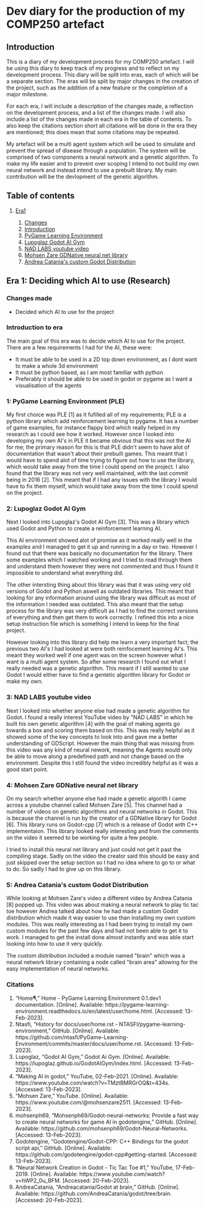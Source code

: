 <h1><strong>Dev diary for the production of my COMP250 artefact</strong></h1>

<h2><strong>Introduction</strong></h2>

This is a diary of my development process for my COMP250 artefact. I will be using this diary to keep track of my progress and to reflect on my development process. This diary will be split into eras, each of which will be a separate section. The eras will be split by major changes in the creation of the project, such as the addition of a new feature or the completion of a major milestone.

For each era, I will include a description of the changes made, a reflection on the development process, and a list of the changes made. I will also include a list of the changes made in each era in the table of contents. To also keep the citations section short all citations will be done in the era they are mentioned; this does mean that some citations may be repeated.

My artefact will be a multi agent system which will be used to simulate and prevent the spread of disease through a population. The system will be comprised of two components a neural network and a genetic algorithm. To make my life easier and to prevent over scoping I intend to not build my own neural network and instead intend to use a prebuilt library. My main contribution will be the devlopment of the genetic algorithm.

<h2><strong>Table of contents</strong></h2>
<ol>
<li><a href="#Era1">Era1</a></li>
    <ol>
    <li><a href="#Era1Changes">Changes</a></li>
    <li><a href="#Era1Intro">Introduction</a></li>
    <li><a href="#Era1Stage1">PyGame Learning Environment</a></li>
    <li><a href="#Era1Stage2">Lupoglaz Godot AI Gym</a></li>
    <li><a href="#Era1Stage3">NAD LABS youtube video</a></li>
    <li><a href="#Era1Stage4">Mohsen Zare GDNative neural net library</a></li>
    <li><a href="#Era1Stage5">Andrea Catania's custom Godot Distribution</a></li>
    </ol>
</ol>

<h2 id="Era1"><strong>Era 1: Deciding which AI to use (Research)</strong></h2>

<h3 id="Era1Changes"><strong>Changes made</strong></h3>
<ul>
<li>Decided which AI to use for the project</li>
</ul>

<h3 id="Era1Intro"><strong>Introduction to era</strong></h3>
<div>
The main goal of this era was to decide which AI to use for the project. There are a few requirements I had for the AI, these were:
<ul>
<li>It must be able to be used in a 2D top down environment, as I dont want to make a whole 3d environment</li>
<li>It must be python based, as I am most familiar with python</li>
<li>Preferably it should be able to be used in godot or pygame as I want a visualisation of the agents</li>
</ul>

<h3 id="Era1Stage1"><strong>1: PyGame Learning Environment (PLE)</strong></h3>

My first choice was PLE [1] as it fufilled all of my requirements; PLE is a python library which add reinforcement learning to pygame. It has a number of game examples, for instance flappy bird which really helped in my research as I could see how it worked. However once I looked into developing my own AI's in PLE it became obvious that this was not the AI for me; the primary reason for this is that PLE didn't seem to have alot of documentation that wasn't about their prebuilt games. This meant that I would have to spend alot of time trying to figure out how to use the library, which would take away from the time I could spend on the project. I also found that the library was not very well maintained, with the last commit being in 2016 [2]. This meant that if I had any issues with the library I would have to fix them myself, which would take away from the time I could spend on the project.

<h3 id="Era1Stage2"><strong>2: Lupoglaz Godot AI Gym</strong></h3>

Next I looked into Lupoglaz's Godot AI Gym [3]. This was a library which used Godot and Python to create a reinforcement learning AI.

This AI environment showed alot of promise as it worked really well in the examples and I managed to get it up and running in a day or two. However I found out that there was basically no documentation for the library. There some examples which I watched working and I tried to read through them and understand them however they were not commented and thus I found it impossible to understand what everything did.

The other intersting thing about this library was that it was using very old versions of Godot and Python aswell as outdated libraries. This meant that looking for any information around using the library was difficult as most of the information I needed was outdated. This also meant that the setup process for the library was very difficult as I had to find the correct versions of everything and then get them to work correctly. I refined this into a nice setup instruction file which is something I intend to keep for the final project.

However looking into this library did help me learn a very important fact; the previous two AI's I had looked at were both reinfocement learning AI's. This meant they worked well if one agent was on the screen however what I want is a multi agent system. So after some research I found out what I really needed was a genetic algorithm. This meant if I still wanted to use Godot I would either have to find a gentetic algorithm library for Godot or make my own.

<h3 id="Era1Stage3"><strong>3: NAD LABS youtube video</strong></h3>

Next I looked into whether anyone else had made a genetic algorithm for Godot. I found a really interest YouTube video by "NAD LABS" in which he built his own genetic algorithm [4] with the goal of making agents go towards a box and scoring them based on this. This was really helpful as it showed some of the key concepts to look into and gave me a better understanding of GDScript. However the main thing that was missing from this video was any kind of neural nework, meaning the Agents would only be able to move along a predefined path and not change based on the environment. Despite this I still found the video incredibly helpful as it was a good start point.

<h3 id="Era1Stage4"><strong>4: Mohsen Zare GDNative neural net library</strong></h3>

On my search whether anyone else had made a genetic algorith I came across a youtube channel called Mohsen Zare [5]. This channel had a number of videos on genetic algorithms and neural networks in Godot. This is because the channel is run by the creator of a GDNative library for Godot [6]. This library runs on Godot-cpp [7] which is a release of Godot with C++ implementaion. This library looked really interesting and from the comments on the video it seemed to be working for quite a few people. 

I tried to install this neural net library and just could not get it past the compiling stage. Sadly on the video the creator said this should be easy and just skipped over the setup section so I had no idea where to go to or what to do. So sadly I had to give up on this library.

<h3 id="Era1Stage5"><strong>5: Andrea Catania's custom Godot Distribution</strong></h3>

While looking at Mohsen Zare's video a different video by Andrea Catania [8] popped up. This video was about making a neural network to play tic tac toe however Andrea talked about how he had made a custom Godot distribution which made it way easier to use than installing my own custom modules. This was really interesting as I had been trying to install my own custom modules for the past few days and had not been able to get it to work. I managed to get the install done almost instantly and was able start looking into how to use it very quickly.

The custom distribution included a module named "brain" which was a neural network library containing a node called "brain area" allowing for the easy implementation of neural networks.

<h3 id="Era1Citations">Citations</h3>

<ol>
<li>“Home¶,” Home - PyGame Learning Environment 0.1.dev1 documentation. [Online]. Available: https://pygame-learning-environment.readthedocs.io/en/latest/user/home.html. [Accessed: 13-Feb-2023].</li>
<li>Ntasfi, “History for docs/user/home.rst - NTASFI/pygame-learning-environment,” GitHub. [Online]. Available: https://github.com/ntasfi/PyGame-Learning-Environment/commits/master/docs/user/home.rst. [Accessed: 13-Feb-2023].</li>
<li>Lupoglaz, “Godot AI Gym,” Godot Ai Gym. [Online]. Available: https://lupoglaz.github.io/GodotAIGym/index.html. [Accessed: 13-Feb-2023].</li>
<li>“Making AI in godot,” YouTube, 02-Feb-2021. [Online]. Available: https://www.youtube.com/watch?v=TMztBMRGrOQ&amp;t=434s. [Accessed: 13-Feb-2023].</li>
<li>“Mohsen Zare,” YouTube. [Online]. Available: https://www.youtube.com/@mohsenzare2511. [Accessed: 13-Feb-2023].</li>
<li>mohsenph69, “Mohsenph69/Godot-neural-networks: Provide a fast way to create neural networks for game AI in godotengine,” GitHub. [Online]. Available: https://github.com/mohsenph69/Godot-Neural-Networks. [Accessed: 13-Feb-2023].</li>
<li>Godotengine, “Godotengine/Godot-CPP: C++ Bindings for the godot script api,” GitHub. [Online]. Available: https://github.com/godotengine/godot-cpp#getting-started. [Accessed: 13-Feb-2023].</li>
<li>“Neural Network Creation in Godot - Tic Tac Toe #1,” YouTube, 17-Feb-2019. [Online]. Available: https://www.youtube.com/watch?v=hWP2_0u_BFM. [Accessed: 20-Feb-2023].</li>
<li>AndreaCatania, “Andreacatania/Godot at brain,” GitHub. [Online]. Available: https://github.com/AndreaCatania/godot/tree/brain. [Accessed: 20-Feb-2023].</li>
</ol>

